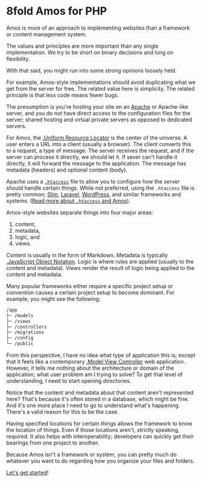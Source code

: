 # 8fold Amos for PHP

Amos is more of an approach to implementing websites than a framework or content management system.

The values and principles are more important than any single implementation. We try to be short on binary decisions and long on flexibility.

With that said, you might run into some strong opinions loosely held.

For example, Amos-style implementations should avoid duplicating what we get from the server for free. The related value here is simplicity. The related principle is that less code means fewer bugs. 

The presumption is you're hosting your site on an [Apache](https://httpd.apache.org) or Apache-like server, and you do not have direct access to the configuration files for the server; shared hosting and virtual private servers as opposed to dedicated servers.

For Amos, the [.Uniform Resource Locator](URL) is the center of the universe. A user enters a URL into a client (usually a browser). The client converts this to a request, a type of message. The server receives the request, and if the server can process it directly, we should let it. If sever can't handle it directly, it will forward the message to the application. The message has metadata (headers) and optional content (body).

Apache uses a [`.htaccess`](https://httpd.apache.org/docs/current/howto/htaccess.html#page-header) file to allow you to configure how the server should handle certain things. While not preferred, using the `.htaccess` file is pretty common; [Slim](https://www.slimframework.com), [Laravel](https://laravel.com), [WordPress](https://wordpress.org), and similar frameworks and systems. ([Read more about `.htaccess` and Amos](./htaccess)).

Amos-style websites separate things into four major areas:

1. content,
2. metadata,
3. logic, and
4. views.

Content is usually in the form of Markdown. Metadata is typically [.JavaScript Object Notation](JSON). Logic is where rules are applied (usually to the content and metadata). Views render the result of logic being applied to the content and metadata.

Many popular frameworks either require a specific project setup or convention causes a certain project setup to become dominant. For example, you might see the following:

```bash
/app
├─ /models
├─ /views
├─ /controllers
├─ /migrations
├─ /config
└─ /public
```

From this perspective, I have no idea what type of application this is; except that it feels like a contemporary [.Model View Controller](MVC) web application. However, it tells me nothing about the architecture or domain of the application; what user problem am I trying to solve? To get that level of understanding, I need to start opening directories.

Notice that the content and metadata about that content aren't represented here? That's because it's often stored in a database, which might be fine. And it's one more place I need to go to understand what's happening. There's a valid reason for this to be the case.

Having specified locations for certain things allows the framework to know the location of things. Even if those locations aren't, strictly speaking, required. It also helps with interoperability; developers can quickly get their bearings from one project to another.

Because Amos isn't a framework or system, you can pretty much do whatever you want to do regarding how you organize your files and folders. 

[Let's get started](./getting-started)!



